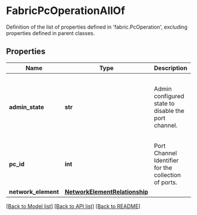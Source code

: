 # FabricPcOperationAllOf

Definition of the list of properties defined in 'fabric.PcOperation', excluding properties defined in parent classes.
## Properties
Name | Type | Description | Notes
------------ | ------------- | ------------- | -------------
**admin_state** | **str** | Admin configured state to disable the port channel. | [optional]  if omitted the server will use the default value of "Enabled"
**pc_id** | **int** | Port Channel Identifier for the collection of ports. | [optional] 
**network_element** | [**NetworkElementRelationship**](NetworkElementRelationship.md) |  | [optional] 

[[Back to Model list]](../README.md#documentation-for-models) [[Back to API list]](../README.md#documentation-for-api-endpoints) [[Back to README]](../README.md)


